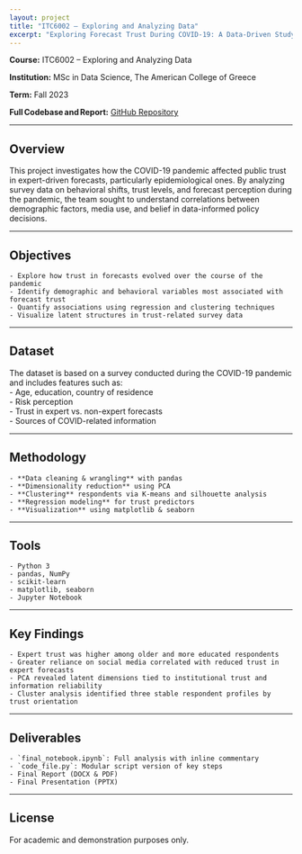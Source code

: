 ```yaml
---
layout: project
title: "ITC6002 – Exploring and Analyzing Data"
excerpt: "Exploring Forecast Trust During COVID-19: A Data-Driven Study"
---
```


  
**Course:** ITC6002 – Exploring and Analyzing Data

**Institution:** MSc in Data Science, The American College of Greece

**Term:** Fall 2023

**Full Codebase and Report:** [GitHub Repository](https://github.com/C-Kapsalis/ITC6002---Exploring-and-Analyzing-Data)

---


## Overview  
This project investigates how the COVID-19 pandemic affected public trust in expert-driven forecasts, particularly epidemiological ones. By analyzing survey data on behavioral shifts, trust levels, and forecast perception during the pandemic, the team sought to understand correlations between demographic factors, media use, and belief in data-informed policy decisions.

---


## Objectives  
	- Explore how trust in forecasts evolved over the course of the pandemic  
	- Identify demographic and behavioral variables most associated with forecast trust  
	- Quantify associations using regression and clustering techniques  
	- Visualize latent structures in trust-related survey data

---


## Dataset  
The dataset is based on a survey conducted during the COVID-19 pandemic and includes features such as:  
	- Age, education, country of residence  
	- Risk perception  
	- Trust in expert vs. non-expert forecasts  
	- Sources of COVID-related information

---


## Methodology  
	- **Data cleaning & wrangling** with pandas  
	- **Dimensionality reduction** using PCA  
	- **Clustering** respondents via K-means and silhouette analysis  
	- **Regression modeling** for trust predictors  
	- **Visualization** using matplotlib & seaborn  

---


## Tools  
	- Python 3  
	- pandas, NumPy  
	- scikit-learn  
	- matplotlib, seaborn  
	- Jupyter Notebook

---


## Key Findings  
	- Expert trust was higher among older and more educated respondents  
	- Greater reliance on social media correlated with reduced trust in expert forecasts  
	- PCA revealed latent dimensions tied to institutional trust and information reliability  
	- Cluster analysis identified three stable respondent profiles by trust orientation

---


## Deliverables  
	- `final_notebook.ipynb`: Full analysis with inline commentary  
	- `code_file.py`: Modular script version of key steps  
	- Final Report (DOCX & PDF)  
	- Final Presentation (PPTX)

---


## License  
For academic and demonstration purposes only.